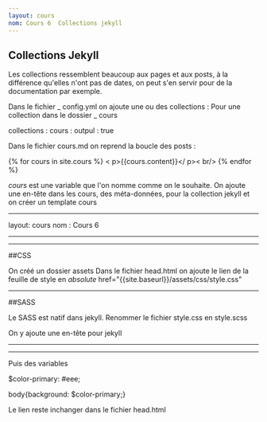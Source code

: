 ```yaml
---
layout: cours
nom: Cours 6  Collections jekyll
---
```


## Collections Jekyll

Les collections ressemblent beaucoup aux pages et aux posts, à la différence qu'elles n'ont pas de dates, on peut s'en servir pour de la documentation par exemple.

Dans le fichier _ config.yml on ajoute une ou des collections :
Pour une collection dans le dossier _ cours

collections :
  cours :
    outpul : true

Dans le fichier cours.md on reprend la boucle des posts :

{% for cours in site.cours %}
< p>{{cours.content}}</ p>< br/>
{% endfor %}

*cours* est une variable que l'on nomme comme on le souhaite.
On ajoute une en-tête dans les cours, des méta-données, pour la collection jekyll et on créer un template cours

- - -
layout: cours
nom : Cours 6
- - -


---

##CSS

On créé un dossier assets
Dans le fichier head.html on ajoute le lien de la feuille de style en *absolute*
href="{{site.baseurl}}/assets/css/style.css"

---

##SASS

Le SASS est natif dans jekyll.
Renommer le fichier style.css en style.scss

On y ajoute une en-tête pour jekyll

- - -
- - -

Puis des variables

$color-primary: #eee;

body{background: $color-primary;}

Le lien reste inchanger dans le fichier head.html
